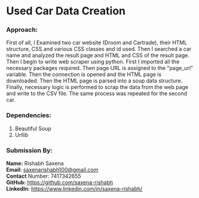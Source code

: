 # Used Car Data Creation
### Approach: 
First of all, I Examined two car website (Droom and Cartrade), their HTML structure, CSS and various CSS classes and id used.
Then I searched a car name and analyzed the result page and HTML and CSS of the result page.
Then I begin to write web scraper using python. First I imported all the necessary packages required.
Then page URL is assigned to the "page_url" variable. Then the connection is opened and the HTML page is downloaded.
Then the HTML page is parsed into a soup data structure.
Finally, necessary logic is performed to scrap the data from the web page and write to the CSV file. The same process was repeated for the second car.
### Dependencies: 
1. Beautiful Soup
2. Urllib
### Submission By:
**Name:** Rishabh Saxena  
**Email:** saxenarishabh100@gmail.com  
**Contact** Number: 7417342655  
**GitHub:** https://github.com/saxena-rishabh  
**LinkedIn:** https://www.linkedin.com/in/saxena-rishabh/  

